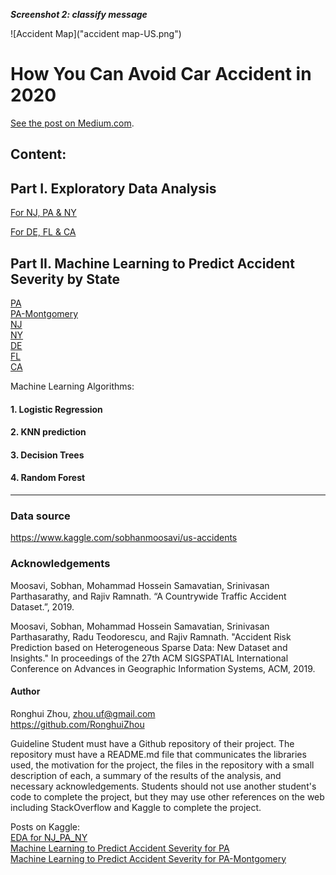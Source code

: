 **_Screenshot 2: classify message_**

![Accident Map]("accident map-US.png")

# How You Can Avoid Car Accident in 2020


[See the post on Medium.com](https://medium.com/@RonghuiZhou/how-you-can-avoid-car-accident-in-2020-c9626c9b6f68).


## Content:

## Part I. Exploratory Data Analysis
[For NJ, PA & NY](https://github.com/RonghuiZhou/us-accidents/blob/master/Exploratory%20Data%20Analysis%20for%20the%20NJ%2C%20PA%20%26%20NY%20data.ipynb)

[For DE, FL & CA](https://github.com/RonghuiZhou/us-accidents/blob/master/Exploratory%20Data%20Analysis%20for%20the%20DE%2C%20FL%20%26%20CA%20data.ipynb)

## Part II. Machine Learning to Predict Accident Severity by State
[PA](https://github.com/RonghuiZhou/us-accidents/blob/master/Machine%20Learning%20for%20US%20Accidents_PA_RZhou.ipynb)  
[PA-Montgomery](https://github.com/RonghuiZhou/us-accidents/blob/master/Machine%20Learning%20for%20US%20Accidents_PA_Mont_RZhou.ipynb)  
[NJ](https://github.com/RonghuiZhou/us-accidents/blob/master/Machine%20Learning%20for%20US%20Accidents_NJ_RZhou.ipynb)  
[NY](https://github.com/RonghuiZhou/us-accidents/blob/master/Machine%20Learning%20for%20US%20Accidents_NY_RZhou.ipynb)  
[DE](https://github.com/RonghuiZhou/us-accidents/blob/master/Machine%20Learning%20for%20US%20Accidents_DE_RZhou.ipynb)  
[FL](https://github.com/RonghuiZhou/us-accidents/blob/master/Machine%20Learning%20for%20US%20Accidents_FL_RZhou.ipynb)  
[CA](https://github.com/RonghuiZhou/us-accidents/blob/master/Machine%20Learning%20for%20US%20Accidents_CA_RZhou.ipynb)  


Machine Learning Algorithms:
  #### 1. Logistic Regression  
  #### 2. KNN prediction  
  #### 3. Decision Trees  
  #### 4. Random Forest  





----------------------------------------------------------------------------------------------------------------------------------

### Data source
https://www.kaggle.com/sobhanmoosavi/us-accidents


### Acknowledgements

Moosavi, Sobhan, Mohammad Hossein Samavatian, Srinivasan Parthasarathy, and Rajiv Ramnath. “A Countrywide Traffic Accident Dataset.”, 2019.

Moosavi, Sobhan, Mohammad Hossein Samavatian, Srinivasan Parthasarathy, Radu Teodorescu, and Rajiv Ramnath. "Accident Risk Prediction based on Heterogeneous Sparse Data: New Dataset and Insights." In proceedings of the 27th ACM SIGSPATIAL International Conference on Advances in Geographic Information Systems, ACM, 2019.


####  Author  
Ronghui Zhou, zhou.uf@gmail.com  
https://github.com/RonghuiZhou




Guideline
Student must have a Github repository of their project. The repository must have a README.md file that communicates the libraries used, the motivation for the project, the files in the repository with a small description of each, a summary of the results of the analysis, and necessary acknowledgements. Students should not use another student's code to complete the project, but they may use other references on the web including StackOverflow and Kaggle to complete the project.


Posts on Kaggle:  
[EDA for NJ_PA_NY](https://www.kaggle.com/phip2014/exploratory-data-analysis-for-the-nj-pa-ny-data)  
[Machine Learning to Predict Accident Severity for PA](https://www.kaggle.com/phip2014/machine-learning-to-predict-accident-severity-pa)  
[Machine Learning to Predict Accident Severity for PA-Montgomery](https://www.kaggle.com/phip2014/ml-to-predict-accident-severity-pa-mont)


